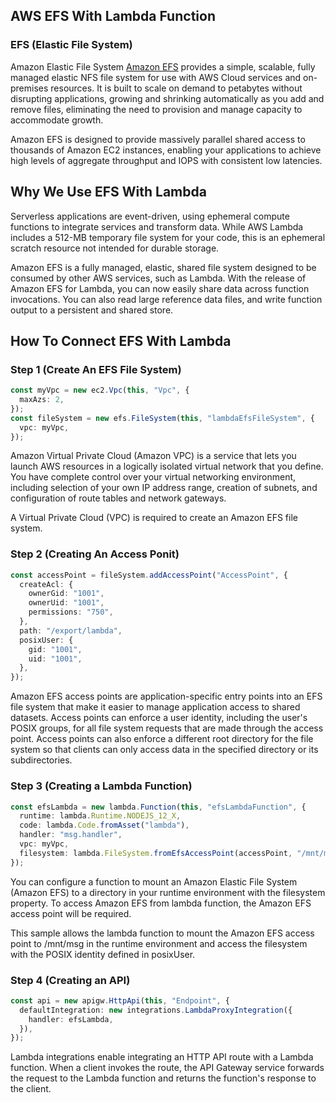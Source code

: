 ## AWS EFS With Lambda Function

### EFS (Elastic File System)

Amazon Elastic File System [Amazon EFS](https://aws.amazon.com/efs/) provides a simple, scalable, fully managed elastic NFS file system for use with AWS Cloud services and on-premises resources. It is built to scale on demand to petabytes without disrupting applications, growing and shrinking automatically as you add and remove files, eliminating the need to provision and manage capacity to accommodate growth.

Amazon EFS is designed to provide massively parallel shared access to thousands of Amazon EC2 instances, enabling your applications to achieve high levels of aggregate throughput and IOPS with consistent low latencies.

## Why We Use EFS With Lambda

Serverless applications are event-driven, using ephemeral compute functions to integrate services and transform data. While AWS Lambda includes a 512-MB temporary file system for your code, this is an ephemeral scratch resource not intended for durable storage.

Amazon EFS is a fully managed, elastic, shared file system designed to be consumed by other AWS services, such as Lambda. With the release of Amazon EFS for Lambda, you can now easily share data across function invocations. You can also read large reference data files, and write function output to a persistent and shared store.

## How To Connect EFS With Lambda

### Step 1 (Create An EFS File System)

```typescript
const myVpc = new ec2.Vpc(this, "Vpc", {
  maxAzs: 2,
});
const fileSystem = new efs.FileSystem(this, "lambdaEfsFileSystem", {
  vpc: myVpc,
});
```

Amazon Virtual Private Cloud (Amazon VPC) is a service that lets you launch AWS resources in a logically isolated virtual network that you define. You have complete control over your virtual networking environment, including selection of your own IP address range, creation of subnets, and configuration of route tables and network gateways.

A Virtual Private Cloud (VPC) is required to create an Amazon EFS file system.

### Step 2 (Creating An Access Ponit)

```typescript
const accessPoint = fileSystem.addAccessPoint("AccessPoint", {
  createAcl: {
    ownerGid: "1001",
    ownerUid: "1001",
    permissions: "750",
  },
  path: "/export/lambda",
  posixUser: {
    gid: "1001",
    uid: "1001",
  },
});
```

Amazon EFS access points are application-specific entry points into an EFS file system that make it easier to manage application access to shared datasets. Access points can enforce a user identity, including the user's POSIX groups, for all file system requests that are made through the access point. Access points can also enforce a different root directory for the file system so that clients can only access data in the specified directory or its subdirectories.

### Step 3 (Creating a Lambda Function)

```typescript
const efsLambda = new lambda.Function(this, "efsLambdaFunction", {
  runtime: lambda.Runtime.NODEJS_12_X,
  code: lambda.Code.fromAsset("lambda"),
  handler: "msg.handler",
  vpc: myVpc,
  filesystem: lambda.FileSystem.fromEfsAccessPoint(accessPoint, "/mnt/msg"),
});
```

You can configure a function to mount an Amazon Elastic File System (Amazon EFS) to a directory in your runtime environment with the filesystem property. To access Amazon EFS from lambda function, the Amazon EFS access point will be required.

This sample allows the lambda function to mount the Amazon EFS access point to /mnt/msg in the runtime environment and access the filesystem with the POSIX identity defined in posixUser.

### Step 4 (Creating an API)

```typescript
const api = new apigw.HttpApi(this, "Endpoint", {
  defaultIntegration: new integrations.LambdaProxyIntegration({
    handler: efsLambda,
  }),
});
```

Lambda integrations enable integrating an HTTP API route with a Lambda function. When a client invokes the route, the API Gateway service forwards the request to the Lambda function and returns the function's response to the client.

<!-- To connect an EFS file system with a Lambda function, you use an EFS access point, an application-specific entry point into an EFS file system that includes the operating system user and group to use when accessing the file system, file system permissions, and can limit access to a specific path in the file system. This helps keeping file system configuration decoupled from the application code.

You can access the same EFS file system from multiple functions, using the same or different access points. For example, using different EFS access points, each Lambda function can access different paths in a file system, or use different file system permissions. -->
